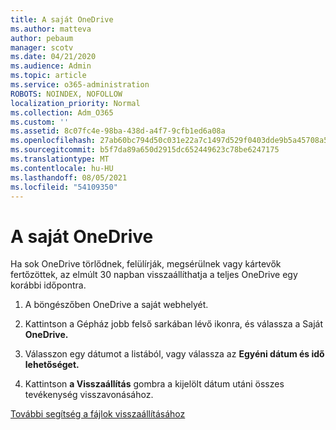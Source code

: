 ```yaml
---
title: A saját OneDrive
ms.author: matteva
author: pebaum
manager: scotv
ms.date: 04/21/2020
ms.audience: Admin
ms.topic: article
ms.service: o365-administration
ROBOTS: NOINDEX, NOFOLLOW
localization_priority: Normal
ms.collection: Adm_O365
ms.custom: ''
ms.assetid: 8c07fc4e-98ba-438d-a4f7-9cfb1ed6a08a
ms.openlocfilehash: 27ab60bc794d50c031e22a7c1497d529f0403dde9b5a45708a54495117c1939f
ms.sourcegitcommit: b5f7da89a650d2915dc652449623c78be6247175
ms.translationtype: MT
ms.contentlocale: hu-HU
ms.lasthandoff: 08/05/2021
ms.locfileid: "54109350"
---
```

# <a name="restore-your-onedrive"></a>A saját OneDrive

Ha sok OneDrive törlődnek, felülírják, megsérülnek vagy kártevők fertőzöttek, az elmúlt 30 napban visszaállíthatja a teljes OneDrive egy korábbi időpontra.
  
1. A böngészőben OneDrive a saját webhelyét.
    
2. Kattintson a Gépház jobb felső sarkában lévő ikonra, és válassza a Saját **OneDrive.**
    
3. Válasszon egy dátumot a listából, vagy válassza az **Egyéni dátum és idő lehetőséget.**
    
4. Kattintson **a Visszaállítás** gombra a kijelölt dátum utáni összes tevékenység visszavonásához. 
    
[További segítség a fájlok visszaállításához](https://go.microsoft.com/fwlink/?linkid=872874)
  

